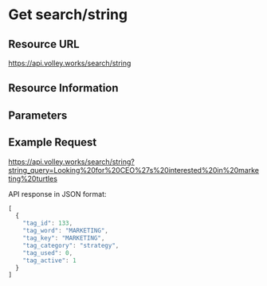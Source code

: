 # Get search/string

## Resource URL

https://api.volley.works/search/string

## Resource Information

## Parameters

## Example Request

https://api.volley.works/search/string?string_query=Looking%20for%20CEO%27s%20interested%20in%20marketing%20turtles

API response in JSON format:
```javascript
[
  {
    "tag_id": 133,
    "tag_word": "MARKETING",
    "tag_key": "MARKETING",
    "tag_category": "strategy",
    "tag_used": 0,
    "tag_active": 1
  }
]
